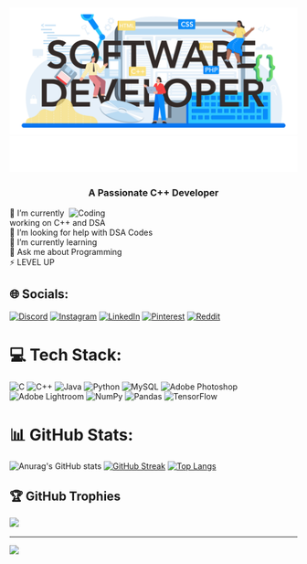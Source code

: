 <img src="https://github.com/Devansh-Chauhan-GitHub/Devansh-Chauhan-GitHub/blob/main/software_text_1.jpg">
<img src="https://github.com/Devansh-Chauhan-GitHub/Devansh-Chauhan-GitHub/blob/main/name.svg">
<h3 align="center">A Passionate C++ Developer</h3>
<img align="right" alt="Coding" width="400" src="https://mir-s3-cdn-cf.behance.net/project_modules/disp/601014116770475.6068beff4640a.gif">
🔭 I’m currently working on C++ and DSA<br>🤝 I’m looking for help with DSA Codes<br>🌱 I’m currently learning<br>💬 Ask me about Programming<br>⚡ LEVEL UP


## 🌐 Socials:
[![Discord](https://img.shields.io/badge/Discord-%237289DA.svg?logo=discord&logoColor=white)](https://discord.gg/706037710896365630) [![Instagram](https://img.shields.io/badge/Instagram-%23E4405F.svg?logo=Instagram&logoColor=white)](https://instagram.com/devansh_chauhan_ig) [![LinkedIn](https://img.shields.io/badge/LinkedIn-%230077B5.svg?logo=linkedin&logoColor=white)](https://linkedin.com/in/devansh-chauhan-2b13581a1) [![Pinterest](https://img.shields.io/badge/Pinterest-%23E60023.svg?logo=Pinterest&logoColor=white)](https://pinterest.com/chauhandevansh9) [![Reddit](https://img.shields.io/badge/Reddit-%23FF4500.svg?logo=Reddit&logoColor=white)](https://reddit.com/user/IFEELKINGDC) 

# 💻 Tech Stack:
![C](https://img.shields.io/badge/c-%2300599C.svg?style=for-the-badge&logo=c&logoColor=white) ![C++](https://img.shields.io/badge/c++-%2300599C.svg?style=for-the-badge&logo=c%2B%2B&logoColor=white) ![Java](https://img.shields.io/badge/java-%23ED8B00.svg?style=for-the-badge&logo=java&logoColor=white) ![Python](https://img.shields.io/badge/python-3670A0?style=for-the-badge&logo=python&logoColor=ffdd54) ![MySQL](https://img.shields.io/badge/mysql-%2300f.svg?style=for-the-badge&logo=mysql&logoColor=white) ![Adobe Photoshop](https://img.shields.io/badge/adobephotoshop-%2331A8FF.svg?style=for-the-badge&logo=adobephotoshop&logoColor=white) ![Adobe Lightroom](https://img.shields.io/badge/Adobe%20Lightroom-31A8FF.svg?style=for-the-badge&logo=Adobe%20Lightroom&logoColor=white) ![NumPy](https://img.shields.io/badge/numpy-%23013243.svg?style=for-the-badge&logo=numpy&logoColor=white) ![Pandas](https://img.shields.io/badge/pandas-%23150458.svg?style=for-the-badge&logo=pandas&logoColor=white) ![TensorFlow](https://img.shields.io/badge/TensorFlow-%23FF6F00.svg?style=for-the-badge&logo=TensorFlow&logoColor=white)
# 📊 GitHub Stats:
![Anurag's GitHub stats](https://github-readme-stats.vercel.app/api?username=Devansh-Chauhan-GitHub&show_icons=true&theme=radical)
[![GitHub Streak](https://streak-stats.demolab.com/?user=Devansh-Chauhan-GitHub&theme=radical)](https://git.io/streak-stats)
[![Top Langs](https://github-readme-stats.vercel.app/api/top-langs/?username=Devansh-Chauhan-GitHub&layout=compact&show_icons=true&theme=radical)](https://github.com/anuraghazra/github-readme-stats)

## 🏆 GitHub Trophies
![](https://github-profile-trophy.vercel.app/?username=Devansh-Chauhan-GitHub&theme=radical&no-frame=false&no-bg=true&margin-w=4)

---
[![](https://visitcount.itsvg.in/api?id=Devansh-Chauhan-GitHub&icon=9&color=10)](https://visitcount.itsvg.in)

<!-- Proudly created with GPRM ( https://gprm.itsvg.in ) -->
